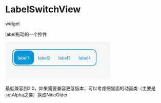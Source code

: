 # LabelSwitchView
widget

label拖动的一个控件

 ![image](https://github.com/zyl0501/LabelSwitchView/blob/master/pic/2.gif)

最低兼容到3.0，如果需要兼容更低版本，可以考虑把里面的动画类（主要是setAlpha之类）换成NineOlder
